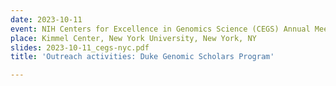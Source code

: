 ```yaml
---
date: 2023-10-11
event: NIH Centers for Excellence in Genomics Science (CEGS) Annual Meeting
place: Kimmel Center, New York University, New York, NY
slides: 2023-10-11_cegs-nyc.pdf
title: 'Outreach activities: Duke Genomic Scholars Program'

---
```

